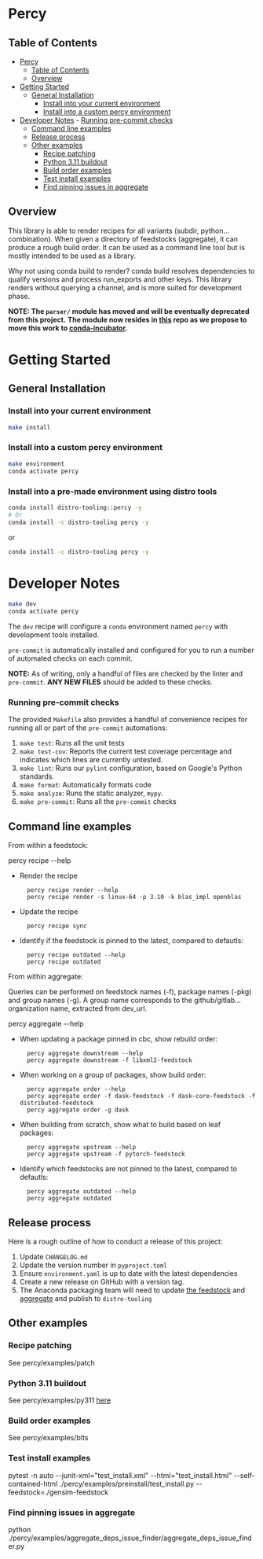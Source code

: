 # Percy

## Table of Contents
<!-- TOC -->

- [Percy](#percy)
    - [Table of Contents](#table-of-contents)
    - [Overview](#overview)
- [Getting Started](#getting-started)
    - [General Installation](#general-installation)
        - [Install into your current environment](#install-into-your-current-environment)
        - [Install into a custom percy environment](#install-into-a-custom-percy-environment)
- [Developer Notes](#developer-notes)
        - [Running pre-commit checks](#running-pre-commit-checks)
    - [Command line examples](#command-line-examples)
    - [Release process](#release-process)
    - [Other examples](#other-examples)
        - [Recipe patching](#recipe-patching)
        - [Python 3.11 buildout](#python-311-buildout)
        - [Build order examples](#build-order-examples)
        - [Test install examples](#test-install-examples)
        - [Find pinning issues in aggregate](#find-pinning-issues-in-aggregate)

<!-- /TOC -->
## Overview

This library is able to render recipes for all variants (subdir, python... combination).
When given a directory of feedstocks (aggregate), it can produce a rough build order.
It can be used as a command line tool but is mostly intended to be used as a library.

Why not using conda build to render?
conda build resolves dependencies to qualify versions and process run_exports and other keys.
This library renders without querying a channel, and is more suited for development phase.

**NOTE: The `parser/` module has moved and will be eventually deprecated from this project.**
**The module now resides in [this](https://github.com/anaconda/conda-recipe-manager) repo as we propose to**
**move this work to [conda-incubator](https://github.com/conda-incubator).**

# Getting Started

## General Installation

### Install into your current environment
```sh
make install
```

### Install into a custom percy environment
```sh
make environment
conda activate percy
```

### Install into a pre-made environment using distro tools
```sh
conda install distro-tooling::percy -y
# Or
conda install -c distro-tooling percy -y
```
or
```sh
conda install -c distro-tooling percy -y
```

# Developer Notes
```sh
make dev
conda activate percy
```
The `dev` recipe will configure a `conda` environment named `percy` with
development tools installed.

`pre-commit` is automatically installed and configured for you to run a number
of automated checks on each commit.

**NOTE:** As of writing, only a handful of files are checked by the linter and
`pre-commit`. **ANY NEW FILES** should be added to these checks.

### Running pre-commit checks
The provided `Makefile` also provides a handful of convenience recipes for
running all or part of the `pre-commit` automations:
1. `make test`: Runs all the unit tests
1. `make test-cov`: Reports the current test coverage percentage and indicates
   which lines are currently untested.
1. `make lint`: Runs our `pylint` configuration, based on Google's Python
   standards.
1. `make format`: Automatically formats code
1. `make analyze`: Runs the static analyzer, `mypy`.
1. `make pre-commit`: Runs all the `pre-commit` checks

## Command line examples

From within a feedstock:

  percy recipe --help

- Render the recipe

        percy recipe render --help
        percy recipe render -s linux-64 -p 3.10 -k blas_impl openblas

- Update the recipe

        percy recipe sync

- Identify if the feedstock is pinned to the latest, compared to defautls:

        percy recipe outdated --help
        percy recipe outdated

From within aggregate:

Queries can be performed on feedstock names (-f), package names (-pkg) and group names (-g).
A group name corresponds to the github/gitlab... organization name, extracted from dev_url.

  percy aggregate --help

- When updating a package pinned in cbc, show rebuild order:

        percy aggregate downstream --help
        percy aggregate downstream -f libxml2-feedstock

- When working on a group of packages, show build order:

        percy aggregate order --help
        percy aggregate order -f dask-feedstock -f dask-core-feedstock -f distributed-feedstock
        percy aggregate order -g dask

- When building from scratch, show what to build based on leaf packages:

        percy aggregate upstream --help
        percy aggregate upstream -f pytorch-feedstock

- Identify which feedstocks are not pinned to the latest, compared to defautls:

        percy aggregate outdated --help
        percy aggregate outdated

## Release process
Here is a rough outline of how to conduct a release of this project:
1. Update `CHANGELOG.md`
1. Update the version number in `pyproject.toml`
1. Ensure `environment.yaml` is up to date with the latest dependencies
1. Create a new release on GitHub with a version tag.
1. The Anaconda packaging team will need to update
[the feedstock](https://github.com/AnacondaRecipes/percy-feedstock)
and [aggregate](https://github.com/AnacondaRecipes/aggregate) and publish to `distro-tooling`

## Other examples

### Recipe patching

See percy/examples/patch

### Python 3.11 buildout

See percy/examples/py311 [here](percy/examples/py311/README.md)

### Build order examples

See percy/examples/blts

### Test install examples

  pytest -n auto --junit-xml="test_install.xml" --html="test_install.html" --self-contained-html ./percy/examples/preinstall/test_install.py --feedstock=./gensim-feedstock


### Find pinning issues in aggregate

  python ./percy/examples/aggregate_deps_issue_finder/aggregate_deps_issue_finder.py
